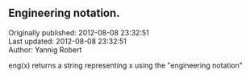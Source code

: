 ## Engineering notation.  
Originally published: 2012-08-08 23:32:51  
Last updated: 2012-08-08 23:32:51  
Author: Yannig Robert  
  
eng(x) returns a string representing x using the "engineering notation"